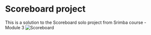 # **Scoreboard project**

This is a solution to the Scoreboard solo project from Srimba course - Module 3 
![Scoreboard](https://github.com/JosefKorba/Scoreboard/assets/123871865/c3c2220c-0dfa-46c8-82e9-abb089f958cf)
